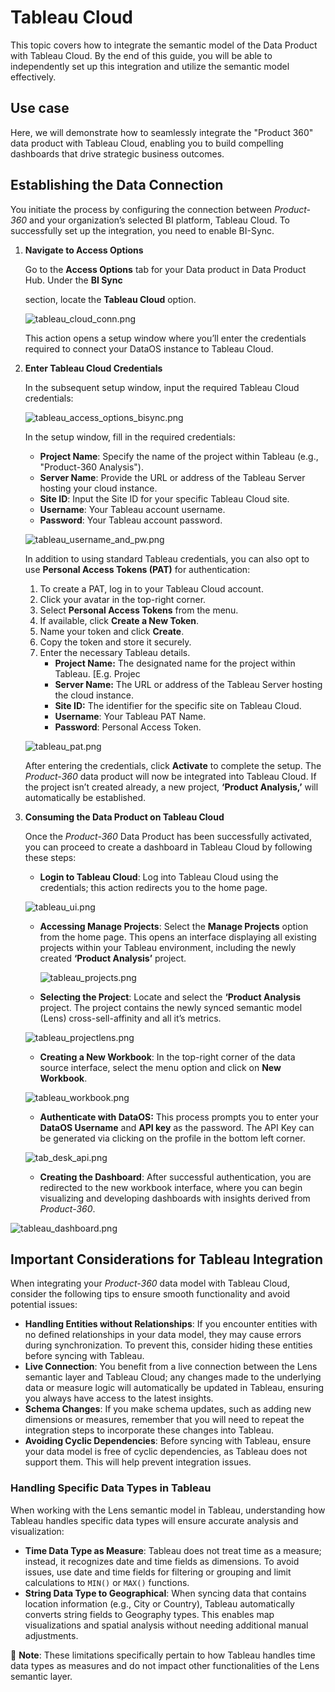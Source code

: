 # Tableau Cloud

This topic covers how to integrate the semantic model of the Data Product with Tableau Cloud. By the end of this guide, you will be able to independently set up this integration and utilize the semantic model effectively.

## Use case

Here, we will demonstrate how to seamlessly integrate the "Product 360" data product with Tableau Cloud, enabling you to build compelling dashboards that drive strategic business outcomes.

## Establishing the Data Connection

You initiate the process by configuring the connection between *Product-360* and your organization’s selected BI platform, Tableau Cloud. To successfully set up the integration, you need to enable BI-Sync.

1. **Navigate to Access Options**
    
    Go to the **Access Options** tab for your Data product in Data Product Hub. Under the **BI Sync**
    
    section, locate the **Tableau Cloud** option.
    
    ![tableau_cloud_conn.png](/learn/dp_consumer_learn_track/integrate_bi_tools/tab_cloud/tableau_cloud_conn.png)
    
    This action opens a setup window where you’ll enter the credentials required to connect your DataOS instance to Tableau Cloud.
    
2. **Enter Tableau Cloud Credentials**
    
    In the subsequent setup window, input the required Tableau Cloud credentials:
    
    ![tableau_access_options_bisync.png](/learn/dp_consumer_learn_track/integrate_bi_tools/tab_cloud/tableau_access_options_bisync.png)
    
    In the setup window, fill in the required credentials:
    
    - **Project Name**: Specify the name of the project within Tableau (e.g., "Product-360 Analysis").
    - **Server Name**: Provide the URL or address of the Tableau Server hosting your cloud instance.
    - **Site ID**: Input the Site ID for your specific Tableau Cloud site.
    - **Username**: Your Tableau account username.
    - **Password**: Your Tableau account password.
    
    ![tableau_username_and_pw.png](/learn/dp_consumer_learn_track/integrate_bi_tools/tab_cloud/tableau_username_and_pw.png)
    
    In addition to using standard Tableau credentials, you can also opt to use **Personal Access Tokens (PAT)** for authentication:
    
    1. To create a PAT, log in to your Tableau Cloud account.
    2. Click your avatar in the top-right corner.
    3. Select **Personal Access Tokens** from the menu.
    4. If available, click **Create a New Token**.
    5. Name your token and click **Create**.
    6. Copy the token and store it securely.
    7. Enter the necessary Tableau details.
        - **Project Name:** The designated name for the project within Tableau. [E.g.  Projec
        - **Server Name:** The URL or address of the Tableau Server hosting the cloud instance.
        - **Site ID:** The identifier for the specific site on Tableau Cloud.
        - **Username**: Your Tableau PAT Name.
        - **Password**: Personal Access Token.
    
    ![tableau_pat.png](/learn/dp_consumer_learn_track/integrate_bi_tools/tab_cloud/tableau_pat.png)
    
    After entering the credentials, click **Activate** to complete the setup. The *Product-360* data product will now be integrated into Tableau Cloud. If the project isn’t created already, a new project, **‘Product Analysis,’** will automatically be established.
    
3. **Consuming the Data Product on Tableau Cloud**
    
    Once the *Product-360* Data Product has been successfully activated, you can proceed to create a dashboard in Tableau Cloud by following these steps:
    
    - **Login to Tableau Cloud**: Log into Tableau Cloud using the credentials; this action redirects you to the home page.
    
    ![tableau_ui.png](/learn/dp_consumer_learn_track/integrate_bi_tools/tab_cloud/tableau_ui.png)
    
    - **Accessing Manage Projects**: Select the **Manage Projects** option from the home page. This opens an interface displaying all existing projects within your Tableau environment, including the newly created **‘Product Analysis’** project.
        
        ![tableau_projects.png](/learn/dp_consumer_learn_track/integrate_bi_tools/tab_cloud/tableau_projects.png)
        
    - **Selecting the Project**: Locate and select the **‘Product Analysis** project. The project contains the newly synced semantic model (Lens) cross-sell-affinity and all it’s metrics.
    
    ![tableau_projectlens.png](/learn/dp_consumer_learn_track/integrate_bi_tools/tab_cloud/tableau_projectlens.png)
    
    - **Creating a New Workbook**: In the top-right corner of the data source interface, select the menu option and click on **New Workbook**.
    
    ![tableau_workbook.png](/learn/dp_consumer_learn_track/integrate_bi_tools/tab_cloud/tableau_workbook.png)
    
    - **Authenticate with DataOS:** This process prompts you to enter your **DataOS Username** and **API key** as the password. The API Key can be generated via clicking on the profile in the bottom left corner.
    
    ![tab_desk_api.png](/learn/dp_consumer_learn_track/integrate_bi_tools/tab_cloud/tab_desk_api.png)
    
    - **Creating the Dashboard**: After successful authentication, you are redirected to the new workbook interface, where you can begin visualizing and developing dashboards with insights derived from *Product-360*.

![tableau_dashboard.png](/learn/dp_consumer_learn_track/integrate_bi_tools/tab_cloud/tableau_dashboard.png)

## Important Considerations for Tableau Integration

When integrating your *Product-360* data model with Tableau Cloud, consider the following tips to ensure smooth functionality and avoid potential issues:

- **Handling Entities without Relationships**:  If you encounter entities with no defined relationships in your data model, they may cause errors during synchronization. To prevent this, consider hiding these entities before syncing with Tableau.
- **Live Connection**: You benefit from a live connection between the Lens semantic layer and Tableau Cloud; any changes made to the underlying data or measure logic will automatically be updated in Tableau, ensuring you always have access to the latest insights.
- **Schema Changes**: If you make schema updates, such as adding new dimensions or measures, remember that you will need to repeat the integration steps to incorporate these changes into Tableau.
- **Avoiding Cyclic Dependencies**: Before syncing with Tableau, ensure your data model is free of cyclic dependencies, as Tableau does not support them. This will help prevent integration issues.

### Handling Specific Data Types in Tableau

When working with the Lens semantic model in Tableau, understanding how Tableau handles specific data types will ensure accurate analysis and visualization:

- **Time Data Type as Measure**: Tableau does not treat time as a measure; instead, it recognizes date and time fields as dimensions. To avoid issues, use date and time fields for filtering or grouping and limit calculations to `MIN()` or `MAX()` functions.
- **String Data Type to Geographical**: When syncing data that contains location information (e.g., City or Country), Tableau automatically converts string fields to Geography types. This enables map visualizations and spatial analysis without needing additional manual adjustments.

<aside>

📌 **Note**: These limitations specifically pertain to how Tableau handles time data types as measures and do not impact other functionalities of the Lens semantic layer.

</aside>